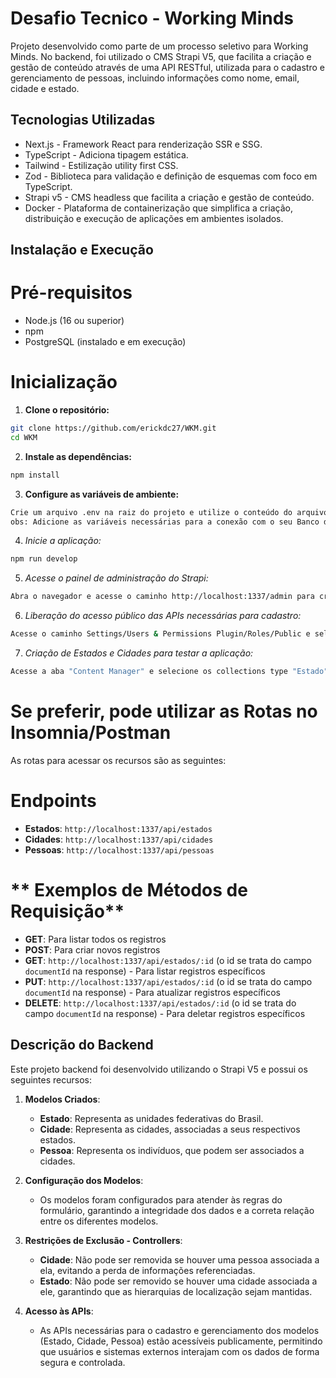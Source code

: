# Desafio Tecnico - Working Minds

Projeto desenvolvido como parte de um processo seletivo para Working Minds.
No backend, foi utilizado o CMS Strapi V5, que facilita a criação e gestão de conteúdo através de uma API RESTful, utilizada para o cadastro e gerenciamento de pessoas, incluindo informações como nome, email, cidade e estado.

## Tecnologias Utilizadas

- Next.js - Framework React para renderização SSR e SSG.
- TypeScript - Adiciona tipagem estática.
- Tailwind - Estilização utility first CSS.
- Zod - Biblioteca para validação e definição de esquemas com foco em TypeScript.
- Strapi v5 - CMS headless que facilita a criação e gestão de conteúdo.
- Docker - Plataforma de containerização que simplifica a criação, distribuição e execução de aplicações em ambientes isolados.

## Instalação e Execução

# Pré-requisitos

- Node.js (16 ou superior)
- npm
- PostgreSQL (instalado e em execução)

# Inicialização

1. **Clone o repositório:**
```bash
git clone https://github.com/erickdc27/WKM.git
cd WKM
```
2. **Instale as dependências:**
```bash
npm install
```
3. **Configure as variáveis de ambiente:**
```bash
Crie um arquivo .env na raiz do projeto e utilize o conteúdo do arquivo .env.example
obs: Adicione as variáveis necessárias para a conexão com o seu Banco de Dados Postgresql instalado localmente e em execução.
```
4. *Inicie a aplicação:*
```bash
npm run develop
```
5. *Acesse o painel de administração do Strapi:*
```bash
Abra o navegador e acesse o caminho http://localhost:1337/admin para criar o seu AdminMaster e poder gerenciar os dados dos modelos criados.
```
6. *Liberação do acesso público das APIs necessárias para cadastro:*
```bash
Acesse o caminho Settings/Users & Permissions Plugin/Roles/Public e selecione a opção "all" do campo "permissions" para cada modelo/API (Cidade, Estado, Pessoa).
```
7. *Criação de Estados e Cidades para testar a aplicação:*
```bash
Acesse a aba "Content Manager" e selecione os collections type "Estado" e "Cidade" para criar um novo registro de entrada, podendo associá-los facil e intuitivamente.
```
# Se preferir, pode utilizar as Rotas no Insomnia/Postman

As rotas para acessar os recursos são as seguintes:

# **Endpoints**

- **Estados**: `http://localhost:1337/api/estados`
- **Cidades**: `http://localhost:1337/api/cidades`
- **Pessoas**: `http://localhost:1337/api/pessoas`

# ** Exemplos de Métodos de Requisição**

- **GET**: Para listar todos os registros
- **POST**: Para criar novos registros
- **GET**: `http://localhost:1337/api/estados/:id` (o id se trata do campo `documentId` na response) - Para listar registros específicos
- **PUT**: `http://localhost:1337/api/estados/:id` (o id se trata do campo `documentId` na response) - Para atualizar registros específicos
- **DELETE**: `http://localhost:1337/api/estados/:id` (o id se trata do campo `documentId` na response) - Para deletar registros específicos

## Descrição do Backend

Este projeto backend foi desenvolvido utilizando o Strapi V5 e possui os seguintes recursos:

1. **Modelos Criados**:

   - **Estado**: Representa as unidades federativas do Brasil.
   - **Cidade**: Representa as cidades, associadas a seus respectivos estados.
   - **Pessoa**: Representa os indivíduos, que podem ser associados a cidades.

2. **Configuração dos Modelos**:

   - Os modelos foram configurados para atender às regras do formulário, garantindo a integridade dos dados e a correta relação entre os diferentes modelos.

3. **Restrições de Exclusão - Controllers**:

   - **Cidade**: Não pode ser removida se houver uma pessoa associada a ela, evitando a perda de informações referenciadas.
   - **Estado**: Não pode ser removido se houver uma cidade associada a ele, garantindo que as hierarquias de localização sejam mantidas.

4. **Acesso às APIs**:
   - As APIs necessárias para o cadastro e gerenciamento dos modelos (Estado, Cidade, Pessoa) estão acessíveis publicamente, permitindo que usuários e sistemas externos interajam com os dados de forma segura e controlada.
